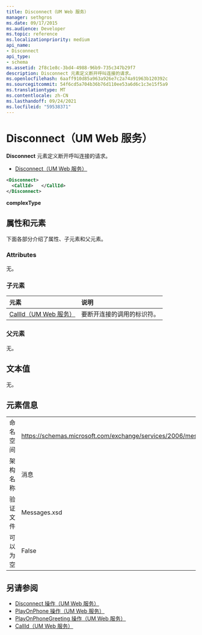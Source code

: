 ```yaml
---
title: Disconnect（UM Web 服务）
manager: sethgros
ms.date: 09/17/2015
ms.audience: Developer
ms.topic: reference
ms.localizationpriority: medium
api_name:
- Disconnect
api_type:
- schema
ms.assetid: 2f8c1e8c-3bd4-4988-96b9-735c347b29f7
description: Disconnect 元素定义断开呼叫连接的请求。
ms.openlocfilehash: 6aaff910d85a963a926e7c2a74a91963b120392c
ms.sourcegitcommit: 54f6cd5a704b36b76d110ee53a6d6c1c3e15f5a9
ms.translationtype: MT
ms.contentlocale: zh-CN
ms.lasthandoff: 09/24/2021
ms.locfileid: "59538371"
---
```

# <a name="disconnect-um-web-service"></a>Disconnect（UM Web 服务）

**Disconnect** 元素定义断开呼叫连接的请求。 
  
- [Disconnect（UM Web 服务）](disconnect-um-web-service.md)
  
```xml
<Disconnect>
  <CallId>   </CallId>
</Disconnect>
```

 **complexType**
## <a name="attributes-and-elements"></a>属性和元素

下面各部分介绍了属性、子元素和父元素。
  
### <a name="attributes"></a>Attributes

无。
  
### <a name="child-elements"></a>子元素

|**元素**|**说明**|
|:-----|:-----|
|[CallId（UM Web 服务）](callid-um-web-service.md) <br/> |要断开连接的调用的标识符。  <br/> |
   
### <a name="parent-elements"></a>父元素

无。
  
## <a name="text-value"></a>文本值

无。
  
## <a name="element-information"></a>元素信息

|||
|:-----|:-----|
|命名空间  <br/> |https://schemas.microsoft.com/exchange/services/2006/messages  <br/> |
|架构名称  <br/> |消息  <br/> |
|验证文件  <br/> |Messages.xsd  <br/> |
|可以为空  <br/> |False  <br/> |
   
## <a name="see-also"></a>另请参阅

- [Disconnect 操作（UM Web 服务）](disconnect-operation-um-web-service.md)  
- [PlayOnPhone 操作（UM Web 服务）](playonphone-operation-um-web-service.md) 
- [PlayOnPhoneGreeting 操作（UM Web 服务）](playonphonegreeting-operation-um-web-service.md)  
- [CallId（UM Web 服务）](callid-um-web-service.md)

